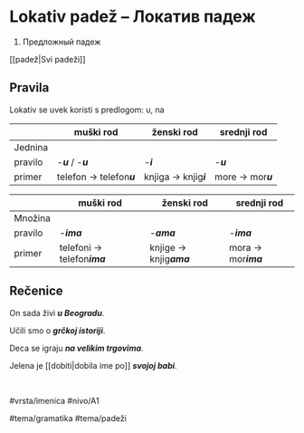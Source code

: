 # Lokativ padež – Локатив падеж

1. Предложный падеж

[[padež|Svi padeži]]

## Pravila

Lokativ se uvek koristi s predlogom: u, na

|         | muški rod                | ženski rod            | srednji rod       |
| ------- | ------------------------ | --------------------- | ----------------- |
| Jednina |                          |                       |                   |
| pravilo | -***u*** / -***u***      | -***i***              | -***u***          |
| primer  | telefon → telefon***u*** | knjiga → knjig***i*** | more → mor***u*** |

|         | muški rod                   | ženski rod              | srednji rod         |
| ------- | --------------------------- | ----------------------- | ------------------- |
| Množina |                             |                         |                     |
| pravilo | -***ima***                  | -***ama***              | -***ima***          |
| primer  | telefoni → telefon***ima*** | knjige → knjig***ama*** | mora → mor***ima*** |

## Rečenice

On sada živi ***u Beogradu***.

Učili smo o ***grčkoj istoriji***.

Deca se igraju ***na velikim trgovima***.

Jelena je [[dobiti|dobila ime po]] ***svojoj babi***.

<br>

#vrsta/imenica
#nivo/A1

#tema/gramatika
#tema/padeži
